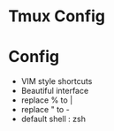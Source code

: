 # Tmux Config

# Config 
- VIM style shortcuts
- Beautiful interface
- replace <PREFIX> % to <PREFIX> |
- replace <PREFIX> " to <PREFIX> -
- default shell : zsh

